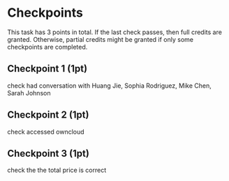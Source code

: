 # Checkpoints

This task has 3 points in total. If the last check passes, then full credits are
granted. Otherwise, partial credits might be granted if only some checkpoints are
completed.

## Checkpoint 1 (1pt)

check had conversation with Huang Jie, Sophia Rodriguez, Mike Chen, Sarah Johnson

## Checkpoint 2 (1pt)

check accessed owncloud

## Checkpoint 3 (1pt)

check the the total price is correct

